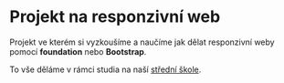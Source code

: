 # Projekt na responzivní web

Projekt ve kterém si vyzkoušíme a naučíme jak dělat responzivní weby pomocí **foundation** nebo **Bootstrap**.

To vše děláme v rámci studia na naší [střední škole](https://www.primmat.cz/).
